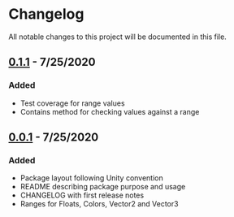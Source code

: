 # Changelog
All notable changes to this project will be documented in this file.

## [0.1.1] - 7/25/2020
### Added
- Test coverage for range values
- Contains method for checking values against a range 

## [0.0.1] - 7/25/2020
### Added
- Package layout following Unity convention
- README describing package purpose and usage
- CHANGELOG with first release notes
- Ranges for Floats, Colors, Vector2 and Vector3

[0.1.1]: https://github.com/Catsuko/Gangplank/releases/tag/v0.1.1
[0.0.1]: https://github.com/Catsuko/Gangplank/releases/tag/v0.0.1